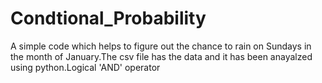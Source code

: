 # Condtional_Probability
A simple code which helps to figure out the chance to rain on Sundays in the  month of January.The csv file has the data and it has been anayalzed using python.Logical 'AND' operator 
